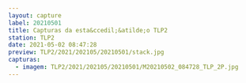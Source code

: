 ```yaml
---
layout: capture
label: 20210501
title: Capturas da esta&ccedil;&atilde;o TLP2
station: TLP2
date: 2021-05-02 08:47:28
preview: TLP2/2021/202105/20210501/stack.jpg
capturas:
  - imagem: TLP2/2021/202105/20210501/M20210502_084728_TLP_2P.jpg
---
```


